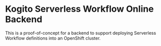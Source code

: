 # Kogito Serverless Workflow Online Backend

This is a proof-of-concept for a backend to support deploying Serverless Workflow definitions
into an OpenShift cluster.